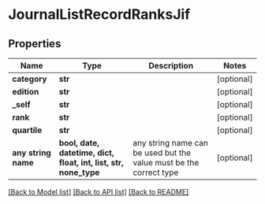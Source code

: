 # JournalListRecordRanksJif


## Properties
Name | Type | Description | Notes
------------ | ------------- | ------------- | -------------
**category** | **str** |  | [optional] 
**edition** | **str** |  | [optional] 
**_self** | **str** |  | [optional] 
**rank** | **str** |  | [optional] 
**quartile** | **str** |  | [optional] 
**any string name** | **bool, date, datetime, dict, float, int, list, str, none_type** | any string name can be used but the value must be the correct type | [optional]

[[Back to Model list]](../README.md#documentation-for-models) [[Back to API list]](../README.md#documentation-for-api-endpoints) [[Back to README]](../README.md)


